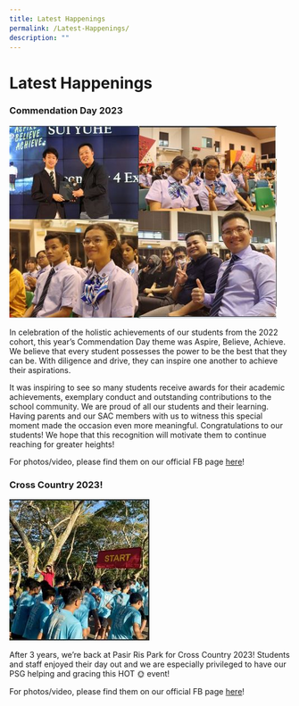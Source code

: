 ```yaml
---
title: Latest Happenings
permalink: /Latest-Happenings/
description: ""
---
```

# Latest Happenings
### Commendation Day 2023

![](/images/SEd/comendation.JPG)

In celebration of the holistic achievements of our students from the 2022 cohort, this year’s Commendation Day theme was Aspire, Believe, Achieve. We believe that every student possesses the power to be the best that they can be. With diligence and drive, they can inspire one another to achieve their aspirations.  

It was inspiring to see so many students receive awards for their academic achievements, exemplary conduct and outstanding contributions to the school community. We are proud of all our students and their learning. Having parents and our SAC members with us to witness this special moment made the occasion even more meaningful. Congratulations to our students! We hope that this recognition will motivate them to continue reaching for greater heights!

For photos/video, please find them on our official FB page [here](https://m.facebook.com/story.php?story_fbid=pfbid0eFSQagHSrPhfPfH87fc1FVeLREar3Mwbsfahp1eyHtDBQ9E9Mxsfz4aV6tkfZu52l&id=100063607026843&mibextid=Nif5oz)!

### Cross Country 2023!

![](/images/x-country%202023.JPG)

After 3 years, we’re back at Pasir Ris Park for Cross Country 2023! Students and staff enjoyed their day out and we are especially privileged to have our PSG helping and gracing this HOT 🌞 event!

For photos/video, please find them on our official FB page [here](https://www.facebook.com/story.php?story_fbid=pfbid0TC3f4hom284ba9w8RPD6MrXQuL5sXgMe3eC2FekptQ8BbwXEASZqxwtgmVV84i7Sl&id=100063607026843&mibextid=Nif5oz)!